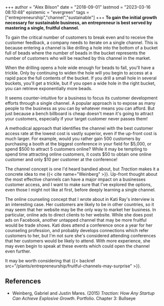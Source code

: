 +++
author = "Alex Bilson"
date = "2018-09-01"
lastmod = "2023-03-16 08:10:48"
epistemic = "evergreen"
tags = ["entrepreneurship","channel","sustainable"]
+++
**To gain the initial growth necessary for sustainable business, an entrepreneur is best served by mastering a single, fruitful channel.**

To gain the critical number of customers to break even and to receive the customer feedback, a company needs to iterate on a single channel.  This is because entering a channel is like drilling a hole into the bottom of a bucket full of beads where the number of beads in the bucket represents the number of customers who will be reached by this channel in the market.

When the drilling opens a hole wide enough for beads to fall, you'll have a trickle.  Only by continuing to widen the hole will you begin to access at a rapid pace the full contents of the bucket.  If you drill a small hole in several buckets, you'll get a trickle, but if you open a wide hole in the right bucket, you can retrieve exponentially more beads.

It seems counter-intuitive for a business to focus its customer development efforts through a single channel.  A popular approach is to expose as many people to the business as you can by whatever means you can afford.  But just because a bench billboard is cheap doesn't mean it's going to attract your customers, especially if your target customer never passes them!

A methodical approach that identifies the channel with the best customer access rate at the lowest cost is vastly superior, even if the up-front cost is much larger.  For example, would you rather gain 500 customers by purchasing a booth at the biggest conference in your field for $5,000, or spend $500 to attract 5 customers online?  While it may be tempting to spend time attracting online customers, it costs $50 to obtain one online customer and only $10 per customer at the conference!

The channel concept is one I'd heard bandied about, but _Traction_ makes it a concrete idea to me {{< cite name="Weinberg" >}}.  Up-front thought about the most effective channels can have a major impact on a businesses customer access, and I want to make sure that I've explored the options, even those I might not like at first, before deeply learning a single channel.

The online counseling concept that I wrote about in Kati Ray's interview is an interesting case.  Her customers are likely to be in other countries, so it may seem that her website may be the only way to market her business.  In particular, online ads to direct clients to her website.  While she does post ads on Facebook, another untapped channel that may be more fruitful would be trade shows.  Kati does attend a conference once a year for her counseling profession, and probably develops connections which refer customers to her, but I'm not sure she's considered attending conferences that her customers would be likely to attend.  With more experience, she may even begin to speak at these events which could open the channel even further.

It may be worth considering that {{< backref src="/plants/entrepreneurship/fruitful-channels-may-surprise" >}}.

## References

- Weinberg, Gabriel and Justin Mares. (2015) _Traction: How Any Startup Can Achieve Explosive Growth_. Portfolio. Chapter 3: Bullseye

